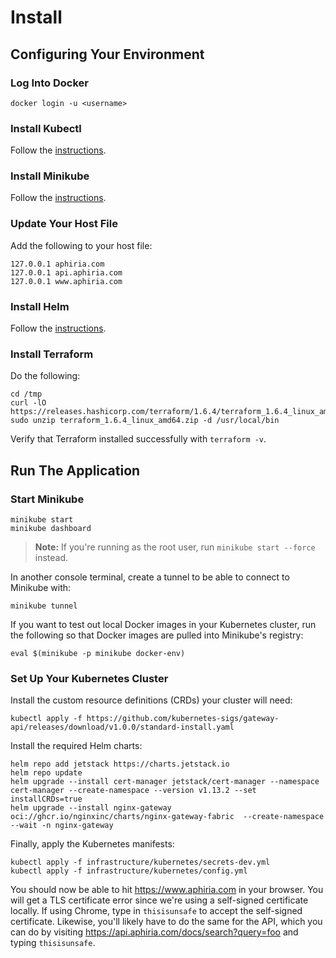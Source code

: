 # Install

## Configuring Your Environment

### Log Into Docker

```
docker login -u <username>
```

### Install Kubectl

Follow the [instructions](https://kubernetes.io/docs/tasks/tools).

### Install Minikube

Follow the [instructions](https://minikube.sigs.k8s.io/docs/start/).

### Update Your Host File

Add the following to your host file:

```
127.0.0.1 aphiria.com
127.0.0.1 api.aphiria.com
127.0.0.1 www.aphiria.com
```

### Install Helm

Follow the [instructions](https://helm.sh/docs/intro/install/).

### Install Terraform

Do the following:

```
cd /tmp
curl -lO https://releases.hashicorp.com/terraform/1.6.4/terraform_1.6.4_linux_amd64.zip
sudo unzip terraform_1.6.4_linux_amd64.zip -d /usr/local/bin
```

Verify that Terraform installed successfully with `terraform -v`.

## Run The Application

### Start Minikube

```
minikube start
minikube dashboard
```

> **Note:** If you're running as the root user, run `minikube start --force` instead.

In another console terminal, create a tunnel to be able to connect to Minikube with:

```
minikube tunnel
```

If you want to test out local Docker images in your Kubernetes cluster, run the following so that Docker images are pulled into Minikube's registry:

```
eval $(minikube -p minikube docker-env)
```

### Set Up Your Kubernetes Cluster

Install the custom resource definitions (CRDs) your cluster will need:

```
kubectl apply -f https://github.com/kubernetes-sigs/gateway-api/releases/download/v1.0.0/standard-install.yaml
```


Install the required Helm charts:

```
helm repo add jetstack https://charts.jetstack.io
helm repo update
helm upgrade --install cert-manager jetstack/cert-manager --namespace cert-manager --create-namespace --version v1.13.2 --set installCRDs=true
helm upgrade --install nginx-gateway oci://ghcr.io/nginxinc/charts/nginx-gateway-fabric  --create-namespace --wait -n nginx-gateway
```

Finally, apply the Kubernetes manifests:

```
kubectl apply -f infrastructure/kubernetes/secrets-dev.yml
kubectl apply -f infrastructure/kubernetes/config.yml
```

You should now be able to hit https://www.aphiria.com in your browser.  You will get a TLS certificate error since we're using a self-signed certificate locally.  If using Chrome, type in `thisisunsafe` to accept the self-signed certificate.  Likewise, you'll likely have to do the same for the API, which you can do by visiting https://api.aphiria.com/docs/search?query=foo and typing `thisisunsafe`.
